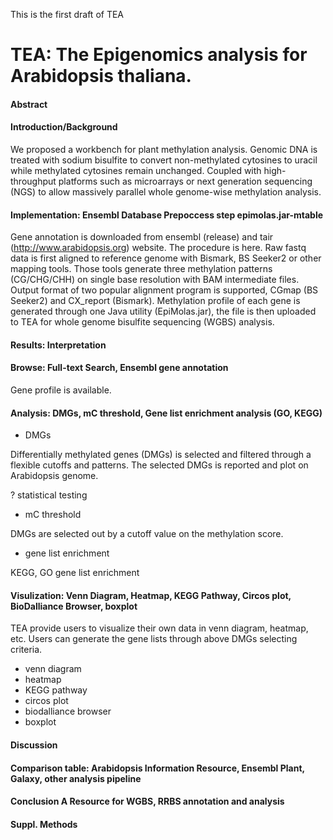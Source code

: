 This is the first draft of TEA

# TEA: The Epigenomics analysis for Arabidopsis thaliana.

#### Abstract
#### Introduction/Background 

We proposed a workbench for plant methylation analysis. Genomic DNA is treated with sodium bisulfite to convert non-methylated cytosines to uracil while methylated cytosines remain unchanged. Coupled with high-throughput platforms such as microarrays or next generation sequencing (NGS) to allow massively parallel whole genome-wise methylation analysis.

#### Implementation: Ensembl Database Prepoccess step epimolas.jar-mtable

Gene annotation is downloaded from ensembl (release) and tair (http://www.arabidopsis.org) website. The procedure is here. Raw fastq data is first aligned to reference genome with Bismark, BS Seeker2 or other mapping tools. Those tools generate three methylation patterns (CG/CHG/CHH) on single base resolution with BAM intermediate files. Output format of two popular alignment program is supported, CGmap (BS Seeker2) and CX_report (Bismark). Methylation profile of each gene is generated through one Java utility (EpiMolas.jar), the file is then uploaded to TEA for whole genome bisulfite sequencing (WGBS) analysis. 

#### Results: Interpretation


#### Browse: Full-text Search, Ensembl gene annotation 

Gene profile is available. <check gdetail.php and detail.php>

#### Analysis: DMGs, mC threshold, Gene list enrichment analysis (GO, KEGG) 

* DMGs

Differentially methylated genes (DMGs) is selected and filtered through a flexible cutoffs and patterns. The selected DMGs is reported and plot on Arabidopsis genome. 

? statistical testing

* mC threshold

DMGs are selected out by a cutoff value on the methylation score. 

* gene list enrichment

KEGG, GO gene list enrichment

#### Visulization: Venn Diagram, Heatmap, KEGG Pathway, Circos plot, BioDalliance Browser, boxplot

TEA provide users to visualize their own data in venn diagram, heatmap, etc. Users can generate the gene lists through above DMGs selecting criteria.

* venn diagram
* heatmap
* KEGG pathway
* circos plot
* biodalliance browser
* boxplot

#### Discussion


#### Comparison table: Arabidopsis Information Resource, Ensembl Plant, Galaxy, other analysis pipeline


#### Conclusion A Resource for WGBS, RRBS annotation and analysis


#### Suppl. Methods


